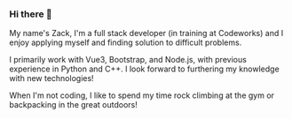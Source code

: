 ### Hi there 👋


My name's Zack, I'm a full stack developer (in training at Codeworks) and I enjoy applying myself and finding solution to difficult problems.

I primarily work with Vue3, Bootstrap, and Node.js, with previous experience in Python and C++. I look forward to furthering my knowledge with new technologies!

When I'm not coding, I like to spend my time rock climbing at the gym or backpacking in the great outdoors!
<!--
**zroes/zroes** is a ✨ _special_ ✨ repository because its `README.md` (this file) appears on your GitHub profile.

Here are some ideas to get you started:

- 🔭 I’m currently working on ...
- 🌱 I’m currently learning ...
- 👯 I’m looking to collaborate on ...
- 🤔 I’m looking for help with ...
- 💬 Ask me about ...
- 📫 How to reach me: ...
- ⚡ Fun fact: ...
-->
